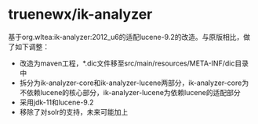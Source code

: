 # truenewx/ik-analyzer
基于org.wltea:ik-analyzer:2012_u6的适配lucene-9.2的改造。与原版相比，做了如下调整：

- 改造为maven工程，*.dic文件移至src/main/resources/META-INF/dic目录中
- 拆分为ik-analyzer-core和ik-analyzer-lucene两部分，ik-analyzer-core为不依赖lucene的核心部分，ik-analyzer-lucene为依赖lucene的适配部分
- 采用jdk-11和lucene-9.2
- 移除了对solr的支持，未来可能加上
